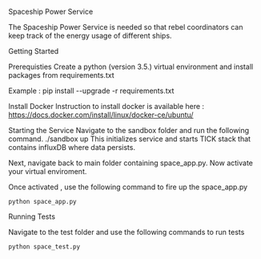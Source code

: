 Spaceship Power Service

The Spaceship Power Service is needed so that rebel coordinators can keep track of the energy usage of different ships. 

Getting Started

Prerequisties 
Create a python (version 3.5.) virtual environment and install packages from requirements.txt 

Example :
	pip install --upgrade -r requirements.txt

Install Docker 
Instruction to install docker is available here : https://docs.docker.com/install/linux/docker-ce/ubuntu/ 

Starting the Service 
Navigate to the sandbox folder and run the following command. 
	./sandbox up
This initializes service and starts TICK stack that contains influxDB where data persists. 

Next, navigate back to main folder containing space_app.py. Now activate your virtual enviroment. 

Once activated , use the following command to fire up the space_app.py 

	python space_app.py 

Running Tests 

Navigate to the test folder and use the following commands to run tests 

	python space_test.py 

